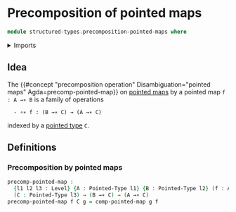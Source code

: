# Precomposition of pointed maps

```agda
module structured-types.precomposition-pointed-maps where
```

<details><summary>Imports</summary>

```agda
open import foundation.universe-levels

open import structured-types.pointed-maps
open import structured-types.pointed-types
```

</details>

## Idea

The
{{#concept "precomposition operation" Disambiguation="pointed maps" Agda=precomp-pointed-map}}
on [pointed maps](structured-types.pointed-maps.md) by a pointed map
`f : A →∗ B` is a family of operations

```text
  - ∘∗ f : (B →∗ C) → (A →∗ C)
```

indexed by a [pointed type](structured-types.pointed-types.md) `C`.

## Definitions

### Precomposition by pointed maps

```agda
precomp-pointed-map :
  {l1 l2 l3 : Level} {A : Pointed-Type l1} {B : Pointed-Type l2} (f : A →∗ B)
  (C : Pointed-Type l3) → (B →∗ C) → (A →∗ C)
precomp-pointed-map f C g = comp-pointed-map g f
```
